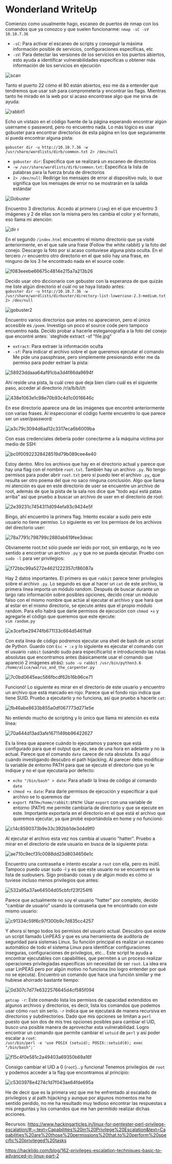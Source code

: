 # Wonderland WriteUp

Comienzo como usualmente hago, escaneo de puertos de nmap con los comandos que ya conozco y que suelen funcionarme:
`nmap -sC -sV 10.10.7.36`
- `-sC`: Para activar el escaneo de scripts y conseguir la máxima información posible de servicios, configuraciones específicas, etc
- `-sV`: Para detectar las versiones de los servicios en los puertos abiertos, esto ayuda a identificar vulnerabilidades específicas u obtener más información de los servicios en ejecución

![scan](https://github.com/Theeraz/theraz.github.io/assets/90190970/99c1cf9e-7c0f-4ee8-abbf-5f46c878c256)

 Tanto el puerto 22 cómo el 80 están abiertos, eso me da a entender que tendremos que usar ssh para comprometerla y encontrar las flags. Mientras tanto he mirado en la web por si acaso encontrase algo que me sirva de ayuda:  

 ![rabbit1](https://github.com/Theeraz/theraz.github.io/assets/90190970/a49f3583-d936-4f6a-9226-56c10537cc02)

Echo un vistazo en el código fuente de la página esperando encontrar algún username o password, pero no encuentro nada. Lo más lógico es usar gobuster para encontrar directorios de esta página en los que seguramente sí pueda encontrar alguna pista:  

 `gobuster dir -u http://10.10.7.36 -w /usr/share/wordlists/dirb/common.txt 2> /dev/null`
 - `gobuster dir`: Especifica que se realizará un escaneo de directorios
 - `-w /usr/share/wordlists/dirb/common.txt`: Especifica la lista de palabras para la fuerza bruta de directorios
 - `2> /dev/null`: Redirige los mensajes de error al dispositivo nulo, lo que significa que los mensajes de error no se mostrarán en la salida estándar

![Gobuster](https://github.com/Theeraz/theraz.github.io/assets/90190970/12515126-cb44-4a60-8f37-2f4582c7d916)  

 Encuentro 3 directorios. Accedo al primero (`/img`) en el que encuentro 3 imágenes y 2 de ellas son la misma pero les cambia el color y el formato, eso llama mi atención:  

 ![dir r](https://github.com/Theeraz/theraz.github.io/assets/90190970/4e9cb0be-00bf-4179-8c21-9374c60302f5)  

 
En el segundo `/index.html` encuentro el mismo directorio que ya visité anteriormente, en el que sale una frase (Follow the white rabbit) y la foto del conejo. Descargo la foto por si acaso contuviese alguna pista oculta.
  En el tercero `/r` encuentro otro directorio en el que sólo hay una frase, en ninguno de los 3 he encontrado nada en el source code:  

  ![f083eeebe66675c4814e215a7a213b26](https://github.com/Theeraz/theraz.github.io/assets/90190970/73d59fac-aa8b-4b5c-af71-4677913b9d77)  

  Decido usar otro diccionario con gobuster con la esperanza de que quizás me liste algún directorio el cuál no se haya listado antes:  
  `gobuster dir -u http://10.10.7.36 -w /usr/share/wordlists/dirbuster/directory-list-lowercase-2.3-medium.txt 2> /dev/null`  

  ![gobuster2](https://github.com/Theeraz/theraz.github.io/assets/90190970/09688e98-57e7-4295-8370-4609bbb7dfd4)

Encuentro varios directorios que antes no aparecieron, pero el único accesible es `/poem`. Investigo un poco el source code pero tampoco encuentro nada. Decido probar a hacerle esteganografía a la foto del conejo que encontré antes:
`steghide extract -sf "file.jpg"
- `extract`: Para extraer la información oculta
- `-sf`: Para indicar el archivo sobre el que queremos ejecutar el comando
Me pide una passphrase, pero simplemente presionando enter me da permiso para poder extraer la pista:

![58923ddaaa64af91cba3d4f86da9694f](https://github.com/Theeraz/theraz.github.io/assets/90190970/4728b5de-5ac6-49f3-a714-4386b4a4d4c5)  

Ahí reside una pista, la cuál creo que deja bien claro cuál es el siguiente paso, acceder al directorio /r/a/b/b/i/t:  

![438e1063e1c98e70b93c4d1c0016646c](https://github.com/Theeraz/theraz.github.io/assets/90190970/22a970bf-8d85-4ca0-a510-98d5e7595700)  

En ese directorio aparece una de las imágenes que encontré anteriormente con varias frases. Al inspeccionar el código fuente encuentro lo que parece ser un user/password:

![a3c79c3094d6ad12c3317eca6b6009ba](https://github.com/Theeraz/theraz.github.io/assets/90190970/e70404e4-329f-4c65-bfe2-93a4bff2bfca)  

Con esas credenciales debería poder conectarme a la máquina víctima por medio de SSH:  

![bc0f00922328428519d79b089cee4e40](https://github.com/Theeraz/theraz.github.io/assets/90190970/cf9aadfd-84a8-433f-b165-f25cbdaacb3f)

Estoy dentro. Miro los archivos que hay en el directorio actual y parece que hay una flag con el nombre `root.txt`. También hay un archivo `.py`. No tengo permisos para poder abrir `root.txt` pero sí puedo leer el archivo `.py`, que resulta ser otro poema del que no saco ninguna conclusión. Algo que llama mi atención es que en este directorio de user se encuentre un archivo de root, además de que la pista de la sala nos dice que "todo aquí está patas arriba" así que pruebo a buscar un archivo de user en el directorio de root: 

![2e39231c7454311d094efa93c9424e5f](https://github.com/Theeraz/theraz.github.io/assets/90190970/0c54ed1d-26e4-4fcb-a196-effa4e2c55d7)  

Bingo, ahí encuentro la primera flag. Intento escalar a sudo pero este usuario no tiene permiso. Lo siguiente es ver los permisos de los archivos del directorio user:  

![78a7791c798799c2880ab619fee3deac](https://github.com/Theeraz/theraz.github.io/assets/90190970/986c655c-7251-46ec-b184-e9a812607c47)  

Obviamente root.txt sólo puede ser leído por root, sin embargo, no le veo sentido a encontrar un archivo `.py` y que no se pueda ejecutar. Pruebo con `sudo -l` para ver privilegios:  

![f72bbc99a5272e4621222357cf86087a](https://github.com/Theeraz/theraz.github.io/assets/90190970/f6a08795-7041-4895-8b9f-7384d5448308)

Hay 2 datos importantes. El primero es que `rabbit` parece tener privilegios sobre el archivo `.py`. Lo segundo es que al hacer un `cat` de este archivo, la primera línea importa un módulo random. Después de buscar durante un largo rato información sobre posibles opciones, decido crear un módulo falso con el mismo nombre que actúe al ejecutar el archivo y que hará que al estar en el mismo directorio, se ejecute antes que el propio módulo random. Para ello habrá que darle permisos de ejecución con `chmod +x` y agregarle el código que queremos que este ejecute:  
`vim random.py`  

![e3cefbe29474fb671133c664d5461fa9](https://github.com/Theeraz/theraz.github.io/assets/90190970/5a41aaf9-0d6b-4295-9012-21a422867aa5)  

Con esta línea de código podremos ejecutar una shell de bash de un script de Python. Guardo con `Esc + :x` y lo siguiente es ejecutar el comando con el usuario `rabbit` (usando sudo para especificarlo) e introduciendo las rutas absolutas que encontramos antes (básicamente usar el comando que apareció 2 imágenes atrás):
`sudo -u rabbit /usr/bin/python3.6 /home/alice/walrus_and_the_carpenter.py`  

![7c0bd0645eac566fbcdf62b16b96ce71](https://github.com/Theeraz/theraz.github.io/assets/90190970/dfa6ec16-6720-4f35-ab57-705799f27dd0)

Funcionó! Lo siguiente es mirar en el directorio de este usuario y encuentro un archivo que está marcado en rojo. Parece que el fondo rojo indica que tiene SUID. Pruebo a ejecutarlo y no funciona, así que pruebo a hacerle `cat`:  

![fb46abe8633b855a0df067773d271e5e](https://github.com/Theeraz/theraz.github.io/assets/90190970/25d6fee9-8aaf-4824-9bac-1692baaaa85e)  

No entiendo mucho de scripting y lo único que llama mi atención es esta línea:  

![70a644d13ad3afe1671149bb96422627](https://github.com/Theeraz/theraz.github.io/assets/90190970/a3e5d8b2-458d-4325-b553-77331e02ae02)  

Es la línea que aparece cuándo lo ejecutamos y parece que está configurado para que el output que da, sea de una hora en adelante y no la actual. Parece que el comando `date` carece de ruta absoluta. Es aquí cuándo investigando descubro el path hijacking. Al parecer debo modificar la variable de entorno PATH para que se ejecute el directorio que yo le indique y no el que ejecutaría por defecto:  
- `echo "/bin/bash" > date`: Para añadir la línea de código al comando `date`  
- `chmod +x date`: Para darle permisos de ejecución y especificar a qué archivo se lo queremos dar  
- `export PATH=/home/rabbit:$PATH`:  Usar `export` con una variable de entorno (PATH) me permite cambiarla de directorio y que se ejecute en este. Importante exportarla en el directorio en el que está el archivo que queremos ejecutar, ya que probé exportándola en home y no funcionó:  

![c14c8590373b9e33c392bb1de3d4d9f0](https://github.com/Theeraz/theraz.github.io/assets/90190970/02664787-6dcc-4a70-a181-b53b6d3e968b)  

Al ejecutar el archivo esta vez nos cambia al usuario "hatter". Pruebo a mirar en el directorio de este usuario en busca de la siguiente pista:  

![ae710c9ecf31c0088dd23d8034656e1c](https://github.com/Theeraz/theraz.github.io/assets/90190970/a58b1171-1143-4b4f-8097-3c570f4c3e1f)  

Encuentro una contraseña e intento escalar a `root` con ella, pero es inútil. Tampoco puedo usar sudo -l y es que este usuario no se encuentra en la lista de sudousers. Sigo probando cosas y de algún modo es cómo si tuviese incluso menos privilegios que antes: 

![532a95a37ae64504d05cbfcf23f254f6](https://github.com/Theeraz/theraz.github.io/assets/90190970/7207ab83-edda-4d8b-9b00-0252b0c55bab)  

Parece que actualmente no soy el usuario "hatter" por completo, decido "cambiar de usuario" usando la contraseña que he encontrado con este mismo usuario:

![c91334c59f6c97f300b9c7d835cc4257](https://github.com/Theeraz/theraz.github.io/assets/90190970/8402f86d-2e7b-4ecf-ba5b-1d4ff454c447)  

Y ahora sí tengo todos los permisos del usuario actual. Descubro que existe un script llamado LinPEAS y que es una herramienta de auditoría de seguridad para sistemas Linux. Su función principal es realizar un escaneo automático de todo el sistema Linux para identificar configuraciones inseguras, configuraciones de privilegios, etc... Este script te ayuda a encontrar ejecutables con capabilities, que permiten a un proceso realizar operaciones privilegiadas específicas sin necesidad de ser `root`. La idea era usar LinPEAS pero por algún motivo no funciona (no logro entender por qué no se ejecuta). Encuentro un comando que hace una función similar y me hubiese ahorrado bastante tiempo:  

![0d307c7d77e6322576645d4cf585f094](https://github.com/Theeraz/theraz.github.io/assets/90190970/bc55092a-898b-472c-8787-a1be417d3197)  

`getcap -r`: Este comando lista los permisos de capacidad extendidos en algunos archivos y directorios, es decir, lista los comandos que podemos usar cómo `root` sin serlo. `-r` indica que se ejecutará de manera recursiva en directorios y subdirectorios. Dado que mis opciones se limitan a `perl` puesto que son dos de mis tres opciones posibles para cambiar el UID, busco una posible manera de aprovechar esta vulnerabilidad.  Logro encontrar un comando que permite cambiar el `setuid` de `perl` y así poder escalar a `root`:  
`/usr/bin/perl -e 'use POSIX (setuid); POSIX::setuid(0); exec "/bin/bash";'`

![f15c4f0e581c2a49403a69350b69a16f](https://github.com/Theeraz/theraz.github.io/assets/90190970/1df9297d-a4fa-4287-a4aa-a8e0513579f5)

Consigo cambiar el UID a 0 (`root`)...y funciona! Tenemos privilegios de `root` y podemos acceder a la flag que encontramos al principio:  

![c5303978e4274c1d7f043ae64fde695a](https://github.com/Theeraz/theraz.github.io/assets/90190970/7e038f0a-86f1-45f2-af84-c2f6e58cb948)

He de decir que es la primera vez que me he enfrentado al escalado de privilegios y al path hijacking y aunque por algunos momentos me he sentido perdido, no me ha resultado muy tedioso encontrar las respuestas a mis preguntas y los comandos que me han permitido realizar dichas acciones.

Recursos: https://www.hackingarticles.in/linux-for-pentester-perl-privilege-escalation/#:~:text=Capabilities%20in%20Privilege%20Escalation&text=Capabilities%20are%20those%20permissions%20that,to%20perform%20specific%20privileged%20tasks  

https://hacklido.com/blog/162-privileges-escalation-techniques-basic-to-advanced-in-linux-part-2
